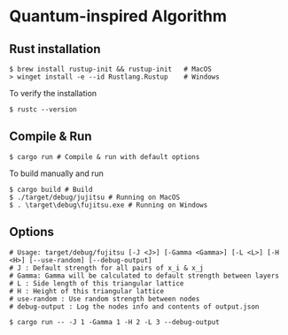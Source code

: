 # Quantum-inspired Algorithm 

## Rust installation 

```shell
$ brew install rustup-init && rustup-init   # MacOS
> winget install -e --id Rustlang.Rustup    # Windows
```

To verify the installation

```shell
$ rustc --version
```

## Compile & Run

```shell
$ cargo run # Compile & run with default options
```

To build manually and run

```shell
$ cargo build # Build
$ ./target/debug/jujitsu # Running on MacOS
$ . \target\debug\fujitsu.exe # Running on Windows
```

## Options

```shell
# Usage: target/debug/fujitsu [-J <J>] [-Gamma <Gamma>] [-L <L>] [-H <H>] [--use-random] [--debug-output]
# J : Default strength for all pairs of x_i & x_j
# Gamma: Gamma will be calculated to default strength between layers
# L : Side length of this triangular lattice
# H : Height of this triangular lattice
# use-random : Use random strength between nodes
# debug-output : Log the nodes info and contents of output.json

$ cargo run -- -J 1 -Gamma 1 -H 2 -L 3 --debug-output 
```

